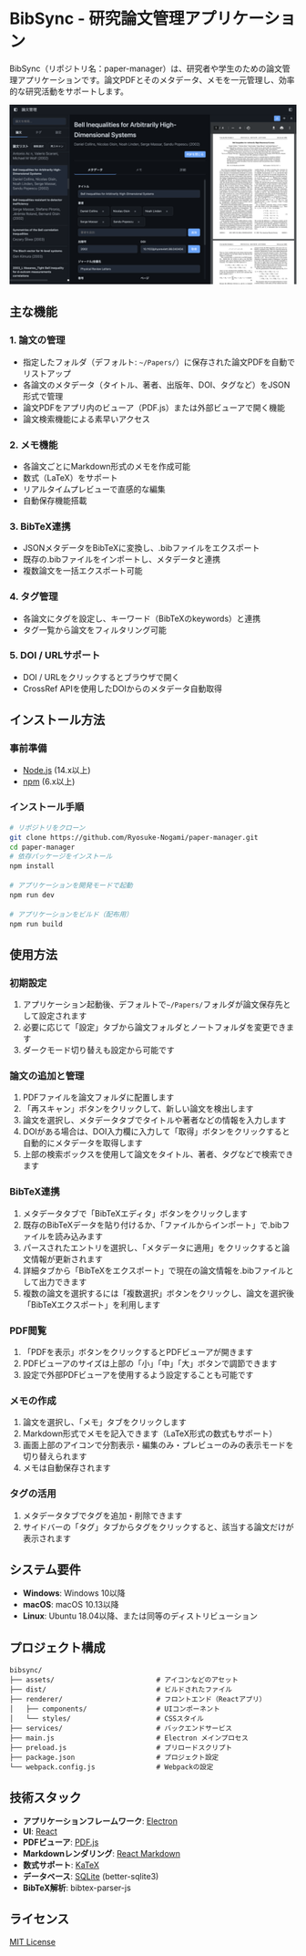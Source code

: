# BibSync - 研究論文管理アプリケーション

BibSync（リポジトリ名：paper-manager）は、研究者や学生のための論文管理アプリケーションです。論文PDFとそのメタデータ、メモを一元管理し、効率的な研究活動をサポートします。

![アプリケーションスクリーンショット](docs/BibSyncScreenshot.png)

## 主な機能

### 1. 論文の管理
- 指定したフォルダ（デフォルト: `~/Papers/`）に保存された論文PDFを自動でリストアップ
- 各論文のメタデータ（タイトル、著者、出版年、DOI、タグなど）をJSON形式で管理
- 論文PDFをアプリ内のビューア（PDF.js）または外部ビューアで開く機能
- 論文検索機能による素早いアクセス

### 2. メモ機能
- 各論文ごとにMarkdown形式のメモを作成可能
- 数式（LaTeX）をサポート
- リアルタイムプレビューで直感的な編集
- 自動保存機能搭載

### 3. BibTeX連携
- JSONメタデータをBibTeXに変換し、.bibファイルをエクスポート
- 既存の.bibファイルをインポートし、メタデータと連携
- 複数論文を一括エクスポート可能

### 4. タグ管理
- 各論文にタグを設定し、キーワード（BibTeXのkeywords）と連携
- タグ一覧から論文をフィルタリング可能

### 5. DOI / URLサポート
- DOI / URLをクリックするとブラウザで開く
- CrossRef APIを使用したDOIからのメタデータ自動取得

## インストール方法

### 事前準備
- [Node.js](https://nodejs.org/) (14.x以上)
- [npm](https://www.npmjs.com/) (6.x以上)

### インストール手順

```bash
# リポジトリをクローン
git clone https://github.com/Ryosuke-Nogami/paper-manager.git
cd paper-manager
# 依存パッケージをインストール
npm install

# アプリケーションを開発モードで起動
npm run dev

# アプリケーションをビルド（配布用）
npm run build
```

## 使用方法

### 初期設定
1. アプリケーション起動後、デフォルトで`~/Papers/`フォルダが論文保存先として設定されます
2. 必要に応じて「設定」タブから論文フォルダとノートフォルダを変更できます
3. ダークモード切り替えも設定から可能です

### 論文の追加と管理
1. PDFファイルを論文フォルダに配置します
2. 「再スキャン」ボタンをクリックして、新しい論文を検出します
3. 論文を選択し、メタデータタブでタイトルや著者などの情報を入力します
4. DOIがある場合は、DOI入力欄に入力して「取得」ボタンをクリックすると自動的にメタデータを取得します
5. 上部の検索ボックスを使用して論文をタイトル、著者、タグなどで検索できます

### BibTeX連携
1. メタデータタブで「BibTeXエディタ」ボタンをクリックします
2. 既存のBibTeXデータを貼り付けるか、「ファイルからインポート」で.bibファイルを読み込みます
3. パースされたエントリを選択し、「メタデータに適用」をクリックすると論文情報が更新されます
4. 詳細タブから「BibTeXをエクスポート」で現在の論文情報を.bibファイルとして出力できます
5. 複数の論文を選択するには「複数選択」ボタンをクリックし、論文を選択後「BibTeXエクスポート」を利用します

### PDF閲覧
1. 「PDFを表示」ボタンをクリックするとPDFビューアが開きます
2. PDFビューアのサイズは上部の「小」「中」「大」ボタンで調節できます
3. 設定で外部PDFビューアを使用するよう設定することも可能です

### メモの作成
1. 論文を選択し、「メモ」タブをクリックします
2. Markdown形式でメモを記入できます（LaTeX形式の数式もサポート）
3. 画面上部のアイコンで分割表示・編集のみ・プレビューのみの表示モードを切り替えられます
4. メモは自動保存されます

### タグの活用
1. メタデータタブでタグを追加・削除できます
2. サイドバーの「タグ」タブからタグをクリックすると、該当する論文だけが表示されます

## システム要件

- **Windows**: Windows 10以降
- **macOS**: macOS 10.13以降
- **Linux**: Ubuntu 18.04以降、または同等のディストリビューション

## プロジェクト構成

```
bibsync/
├── assets/                         # アイコンなどのアセット
├── dist/                           # ビルドされたファイル
├── renderer/                       # フロントエンド（Reactアプリ）
│   ├── components/                 # UIコンポーネント
│   └── styles/                     # CSSスタイル
├── services/                       # バックエンドサービス
├── main.js                         # Electron メインプロセス
├── preload.js                      # プリロードスクリプト
├── package.json                    # プロジェクト設定
└── webpack.config.js               # Webpackの設定
```

## 技術スタック

- **アプリケーションフレームワーク**: [Electron](https://www.electronjs.org/)
- **UI**: [React](https://reactjs.org/)
- **PDFビューア**: [PDF.js](https://mozilla.github.io/pdf.js/)
- **Markdownレンダリング**: [React Markdown](https://github.com/remarkjs/react-markdown)
- **数式サポート**: [KaTeX](https://katex.org/)
- **データベース**: [SQLite](https://www.sqlite.org/) (better-sqlite3)
- **BibTeX解析**: bibtex-parser-js


## ライセンス

[MIT License](LICENSE)

